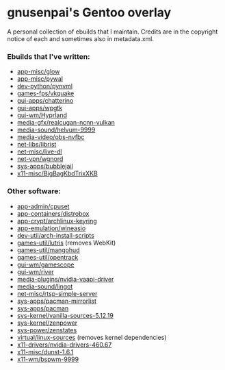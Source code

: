 # gnusenpai's Gentoo overlay
A personal collection of ebuilds that I maintain.
Credits are in the copyright notice of each and sometimes also in metadata.xml.

### Ebuilds that I've written:
- [app-misc/glow](app-misc/glow)
- [app-misc/pywal](app-misc/pywal)
- [dev-python/pynvml](dev-python/pynvml)
- [games-fps/vkquake](games-fps/vkquake)
- [gui-apps/chatterino](gui-apps/chatterino)
- [gui-apps/wpgtk](gui-apps/wpgtk)
- [gui-wm/Hyprland](gui-wm/Hyprland)
- [media-gfx/realcugan-ncnn-vulkan](media-gfx/realcugan-ncnn-vulkan)
- [media-sound/helvum-9999](media-sound/helvum)
- [media-video/obs-nvfbc](media-video/obs-nvfbc)
- [net-libs/librist](net-libs/librist)
- [net-misc/live-dl](net-misc/live-dl)
- [net-vpn/wgnord](net-vpn/wgnord)
- [sys-apps/bubblejail](sys-apps/bubblejail)
- [x11-misc/BigBagKbdTrixXKB](x11-misc/BigBagKbdTrixXKB)

### Other software:
- [app-admin/cpuset](app-admin/cpuset)
- [app-containers/distrobox](app-containers/distrobox)
- [app-crypt/archlinux-keyring](app-crypt/archlinux-keyring)
- [app-emulation/wineasio](app-emulation/wineasio)
- [dev-util/arch-install-scripts](dev-util/arch-install-scripts)
- [games-util/lutris](games-util/lutris) (removes WebKit)
- [games-util/mangohud](games-util/mangohud)
- [games-util/opentrack](games-util/opentrack)
- [gui-wm/gamescope](gui-wm/gamescope)
- [gui-wm/river](gui-wm/river)
- [media-plugins/nvidia-vaapi-driver](media-plugins/nvidia-vaapi-driver)
- [media-sound/lingot](media-sound/lingot)
- [net-misc/rtsp-simple-server](net-misc/rtsp-simple-server)
- [sys-apps/pacman-mirrorlist](sys-apps/pacman-mirrorlist)
- [sys-apps/pacman](sys-apps/pacman)
- [sys-kernel/vanilla-sources-5.12.19](sys-kernel/vanilla-sources)
- [sys-kernel/zenpower](sys-kernel/zenpower)
- [sys-power/zenstates](sys-power/zenstates)
- [virtual/linux-sources](virtual/linux-sources) (removes kernel dependencies)
- [x11-drivers/nvidia-drivers-460.67](x11-drivers/nvidia-drivers)
- [x11-misc/dunst-1.6.1](x11-misc/dunst)
- [x11-wm/bspwm-9999](x11-wm/bspwm)

